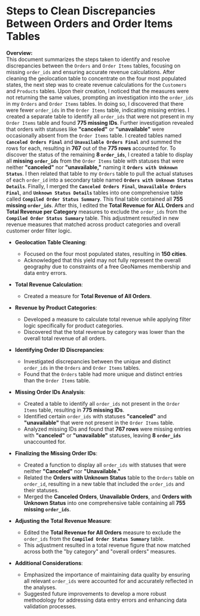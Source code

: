 # Steps to Clean Discrepancies Between Orders and Order Items Tables

**Overview:**  
This document summarizes the steps taken to identify and resolve discrepancies between the `Orders` and `Order Items` tables, focusing on missing `order_ids` and ensuring accurate revenue calculations. After cleaning the geolocation table to concentrate on the four most populated states, the next step was to create revenue calculations for the `Customers` and `Products` tables. Upon their creation, I noticed that the measures were not returning the same values, prompting an investigation into the `order_ids` in my `Orders` and `Order Items` tables. In doing so, I discovered that there were fewer `order_ids` in the `Order Items` table, indicating missing entries. I created a separate table to identify all `order_ids` that were not present in my `Order Items` table and found **775 missing IDs**. Further investigation revealed that orders with statuses like **"canceled"** or **"unavailable"** were occasionally absent from the `Order Items` table. I created tables named **`Canceled Orders Final`** and **`Unavailable Orders Final`** and summed the rows for each, resulting in **767** out of the **775 rows** accounted for. To discover the status of the remaining **8 `order_ids`**, I created a table to display all **missing `order_ids`** from the `Order Items` table with statuses that were neither **"canceled"** nor **"unavailable,"** naming it **`Orders with Unknown Status`**. I then related that table to my `Orders` table to pull the actual statuses of each `order_id` into a secondary table named **`Orders with Unknown Status Details`**. Finally, I merged the **`Canceled Orders Final`**, **`Unavailable Orders Final`**, and **`Unknown Status Details`** tables into one comprehensive table called **`Compiled Order Status Summary`**. This final table contained all **755 missing `order_ids`**. After this, I edited the **Total Revenue for ALL Orders** and **Total Revenue per Category** measures to exclude the `order_ids` from the **`Compiled Order Status Summary`** table. This adjustment resulted in new revenue measures that matched across product categories and overall customer order filter logic.

- **Geolocation Table Cleaning**:
  - Focused on the four most populated states, resulting in **150 cities**.
  - Acknowledged that this yield may not fully represent the overall geography due to constraints of a free GeoNames membership and data entry errors.

- **Total Revenue Calculation**:
  - Created a measure for **Total Revenue of All Orders**.

- **Revenue by Product Categories**:
  - Developed a measure to calculate total revenue while applying filter logic specifically for product categories.
  - Discovered that the total revenue by category was lower than the overall total revenue of all orders.

- **Identifying Order ID Discrepancies**:
  - Investigated discrepancies between the unique and distinct `order_ids` in the `Orders` and `Order Items` tables.
  - Found that the `Orders` table had more unique and distinct entries than the `Order Items` table.

- **Missing Order IDs Analysis**:
  - Created a table to identify all `order_ids` not present in the `Order Items` table, resulting in **775 missing IDs**.
  - Identified certain `order_ids` with statuses **"canceled"** and **"unavailable"** that were not present in the `Order Items` table.
  - Analyzed missing IDs and found that **767 rows** were missing entries with **"canceled"** or **"unavailable"** statuses, leaving **8 `order_ids`** unaccounted for.

- **Finalizing the Missing Order IDs**:
  - Created a function to display all `order_ids` with statuses that were neither **"Canceled"** nor **"Unavailable."**
  - Related the **Orders with Unknown Status** table to the `Orders` table on `order_id`, resulting in a new table that included the `order_ids` and their statuses.
  - Merged the **Canceled Orders**, **Unavailable Orders**, and **Orders with Unknown Status** into one comprehensive table containing all **755 missing `order_ids`**.

- **Adjusting the Total Revenue Measure**:
  - Edited the **Total Revenue for All Orders** measure to exclude the `order_ids` from the **`Compiled Order Status Summary`** table.
  - This adjustment resulted in a total revenue figure that now matched across both the "by category" and "overall orders" measures.

- **Additional Considerations**:
  - Emphasized the importance of maintaining data quality by ensuring all relevant `order_ids` were accounted for and accurately reflected in the analyses.
  - Suggested future improvements to develop a more robust methodology for addressing data entry errors and enhancing data validation processes.

